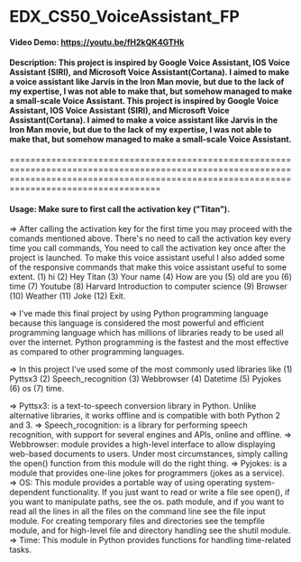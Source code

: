 # EDX_CS50_VoiceAssistant_FP
#### Video Demo:  https://youtu.be/fH2kQK4GTHk
#### Description: This project is inspired by Google Voice Assistant, IOS Voice Assistant (SIRI), and Microsoft Voice Assistant(Cortana). I aimed to make a voice assistant like Jarvis in the Iron Man movie, but due to the lack of my expertise, I was not able to make that, but somehow managed to make a small-scale Voice Assistant. This project is inspired by Google Voice Assistant, IOS Voice Assistant (SIRI), and Microsoft Voice Assistant(Cortana). I aimed to make a voice assistant like Jarvis in the Iron Man movie, but due to the lack of my expertise, I was not able to make that, but somehow managed to make a small-scale Voice Assistant. 

===============================================================================================================================================================================================

#### Usage: Make sure to first call the activation key ("Titan"). 

=> After calling the activation key for the first time you may proceed with the comands mentioned above. There's no need to call the activation key every time you call commands, You need to call the activation key once after the project is launched. To make this voice assistant useful I also added some of the responsive commands that make this voice assistant useful to some extent. 
(1) hi 
(2) Hey Titan 
(3) Your name 
(4) How are you 
(5) old are you 
(6) time 
(7) Youtube 
(8) Harvard Introduction to computer science 
(9) Browser 
(10) Weather 
(11) Joke 
(12) Exit. 

=> I've made this final project by using Python programming language because this language is considered the most powerful and efficient programming language which has millions of libraries ready to be used all over the internet. Python programming is the fastest and the most effective as compared to other programming languages. 

=> In this project I've used some of the most commonly used libraries like 
(1) Pyttsx3 
(2) Speech_recognition 
(3) Webbrowser 
(4) Datetime 
(5) Pyjokes 
(6) os 
(7) time. 


=> Pyttsx3: is a text-to-speech conversion library in Python. Unlike alternative libraries, it works offline and is compatible with both Python 2 and 3. 
=> Speech_rocognition: is a library for performing speech recognition, with support for several engines and APIs, online and offline. 
=> Webbrowser: module provides a high-level interface to allow displaying web-based documents to users. Under most circumstances, simply calling the open() function from this module will do the right thing. 
=> Pyjokes: is a module that provides one-line jokes for programmers (jokes as a service). 
=> OS: This module provides a portable way of using operating system-dependent functionality. If you just want to read or write a file see open(), if you want to manipulate paths, see the os. path module, and if you want to read all the lines in all the files on the command line see the file input module. For creating temporary files and directories see the tempfile module, and for high-level file and directory handling see the shutil module. 
=> Time: This module in Python provides functions for handling time-related tasks.
